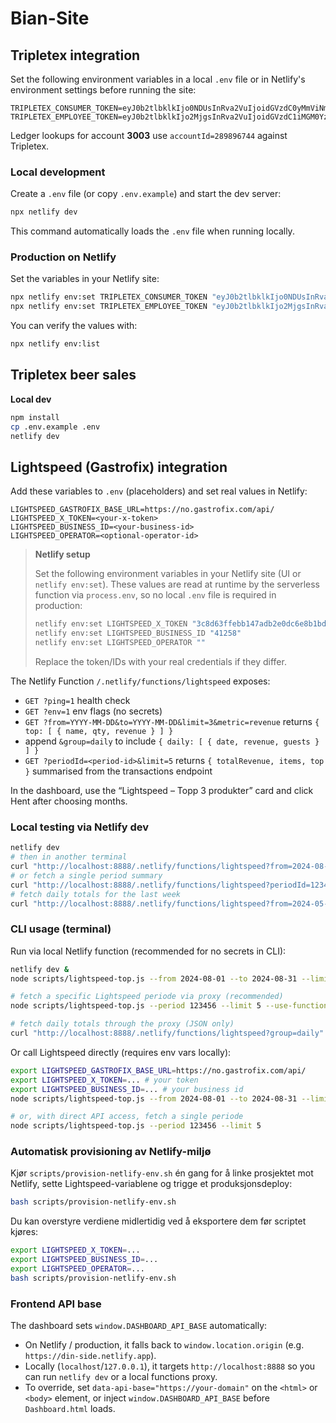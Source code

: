 # Bian-Site

## Tripletex integration

Set the following environment variables in a local `.env` file or in Netlify's environment settings before running the site:

```
TRIPLETEX_CONSUMER_TOKEN=eyJ0b2tlbklkIjo0NDUsInRva2VuIjoidGVzdC0yMmViNmNjMC1lMWMzLTQ4OWItYmMwNi1jM2RlMWJkOGI3NjIifQ==
TRIPLETEX_EMPLOYEE_TOKEN=eyJ0b2tlbklkIjo2MjgsInRva2VuIjoidGVzdC1iMGM0YzY1Zi1kOTY2LTQ2MGEtYTJlZi00NzI4NjcyMjQ2NmIifQ==
```

Ledger lookups for account **3003** use `accountId=289896744` against Tripletex.

### Local development

Create a `.env` file (or copy `.env.example`) and start the dev server:

```bash
npx netlify dev
```

This command automatically loads the `.env` file when running locally.

### Production on Netlify

Set the variables in your Netlify site:

```bash
npx netlify env:set TRIPLETEX_CONSUMER_TOKEN "eyJ0b2tlbklkIjo0NDUsInRva2VuIjoidGVzdC0yMmViNmNjMC1lMWMzLTQ4OWItYmMwNi1jM2RlMWJkOGI3NjIifQ=="
npx netlify env:set TRIPLETEX_EMPLOYEE_TOKEN "eyJ0b2tlbklkIjo2MjgsInRva2VuIjoidGVzdC1iMGM0YzY1Zi1kOTY2LTQ2MGEtYTJlZi00NzI4NjcyMjQ2NmIifQ=="
```

You can verify the values with:

```bash
npx netlify env:list
```

## Tripletex beer sales
**Local dev**
```bash
npm install
cp .env.example .env
netlify dev
```

## Lightspeed (Gastrofix) integration

Add these variables to `.env` (placeholders) and set real values in Netlify:

```
LIGHTSPEED_GASTROFIX_BASE_URL=https://no.gastrofix.com/api/
LIGHTSPEED_X_TOKEN=<your-x-token>
LIGHTSPEED_BUSINESS_ID=<your-business-id>
LIGHTSPEED_OPERATOR=<optional-operator-id>
```

> **Netlify setup**
>
> Set the following environment variables in your Netlify site (UI or `netlify env:set`). These values are read at runtime by the serverless function via `process.env`, so no local `.env` file is required in production:
>
> ```bash
> netlify env:set LIGHTSPEED_X_TOKEN "3c8d63ffebb147adb2e0dc6e8b1bd90c306b17d3"
> netlify env:set LIGHTSPEED_BUSINESS_ID "41258"
> netlify env:set LIGHTSPEED_OPERATOR ""
> ```
>
> Replace the token/IDs with your real credentials if they differ.

The Netlify Function `/.netlify/functions/lightspeed` exposes:
- `GET ?ping=1` health check
- `GET ?env=1` env flags (no secrets)
- `GET ?from=YYYY-MM-DD&to=YYYY-MM-DD&limit=3&metric=revenue` returns `{ top: [ { name, qty, revenue } ] }`
- append `&group=daily` to include `{ daily: [ { date, revenue, guests } ] }`
- `GET ?periodId=<period-id>&limit=5` returns `{ totalRevenue, items, top }` summarised from the transactions endpoint

In the dashboard, use the “Lightspeed – Topp 3 produkter” card and click Hent after choosing months.

### Local testing via Netlify dev

```bash
netlify dev
# then in another terminal
curl "http://localhost:8888/.netlify/functions/lightspeed?from=2024-08-01&to=2024-08-31&limit=3" | jq
# or fetch a single period summary
curl "http://localhost:8888/.netlify/functions/lightspeed?periodId=123456&limit=5" | jq
# fetch daily totals for the last week
curl "http://localhost:8888/.netlify/functions/lightspeed?from=2024-05-01&to=2024-05-07&group=daily" | jq
```

### CLI usage (terminal)

Run via local Netlify function (recommended for no secrets in CLI):

```bash
netlify dev &
node scripts/lightspeed-top.js --from 2024-08-01 --to 2024-08-31 --limit 3 --use-function

# fetch a specific Lightspeed periode via proxy (recommended)
node scripts/lightspeed-top.js --period 123456 --limit 5 --use-function

# fetch daily totals through the proxy (JSON only)
curl "http://localhost:8888/.netlify/functions/lightspeed?group=daily" | jq
```

Or call Lightspeed directly (requires env vars locally):

```bash
export LIGHTSPEED_GASTROFIX_BASE_URL=https://no.gastrofix.com/api/
export LIGHTSPEED_X_TOKEN=... # your token
export LIGHTSPEED_BUSINESS_ID=... # your business id
node scripts/lightspeed-top.js --from 2024-08-01 --to 2024-08-31 --limit 3

# or, with direct API access, fetch a single periode
node scripts/lightspeed-top.js --period 123456 --limit 5
```

### Automatisk provisioning av Netlify-miljø

Kjør `scripts/provision-netlify-env.sh` én gang for å linke prosjektet mot Netlify, sette Lightspeed-variablene og trigge et produksjonsdeploy:

```bash
bash scripts/provision-netlify-env.sh
```

Du kan overstyre verdiene midlertidig ved å eksportere dem før scriptet kjøres:

```bash
export LIGHTSPEED_X_TOKEN=... 
export LIGHTSPEED_BUSINESS_ID=...
export LIGHTSPEED_OPERATOR=...
bash scripts/provision-netlify-env.sh
```

### Frontend API base

The dashboard sets `window.DASHBOARD_API_BASE` automatically:

- On Netlify / production, it falls back to `window.location.origin` (e.g. `https://din-side.netlify.app`).
- Locally (`localhost`/`127.0.0.1`), it targets `http://localhost:8888` so you can run `netlify dev` or a local functions proxy.
- To override, set `data-api-base="https://your-domain"` on the `<html>` or `<body>` element, or inject `window.DASHBOARD_API_BASE` before `Dashboard.html` loads.
